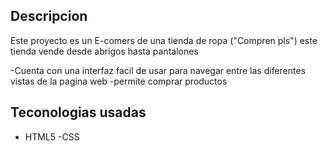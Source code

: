 ## Descripcion

Este proyecto es un E-comers de una tienda de ropa ("Compren pls") este tienda vende desde abrigos hasta pantalones

-Cuenta con una interfaz facil de usar para navegar entre las diferentes vistas de la pagina web
-permite comprar productos 

## Teconologias usadas

- HTML5
-CSS

## 